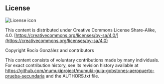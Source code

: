 ## License
![License icon](https://licensebuttons.net/l/by-sa/3.0/88x31.png)

This content is distributed under Creative Commons License Share-Alike, 4.0. [https://creativecommons.org/licenses/by-sa/4.0/](https://creativecommons.org/licenses/by-sa/4.0)

Copyright Rocío González and contributors

This content consists of voluntary contributions made by many
individuals. For exact contribution history, see its revision history
available at https://github.com/mumukiproject/mumuki-guia-gobstones-aeropuerto-prueba-secundaria and the AUTHORS.txt file.

